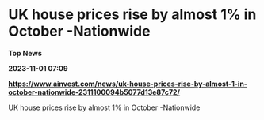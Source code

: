 # UK house prices rise by almost 1% in October -Nationwide
**Top News**

**2023-11-01 07:09**

**https://www.ainvest.com/news/uk-house-prices-rise-by-almost-1-in-october-nationwide-2311100094b5077d13e87c72/**

UK house prices rise by almost 1% in October -Nationwide